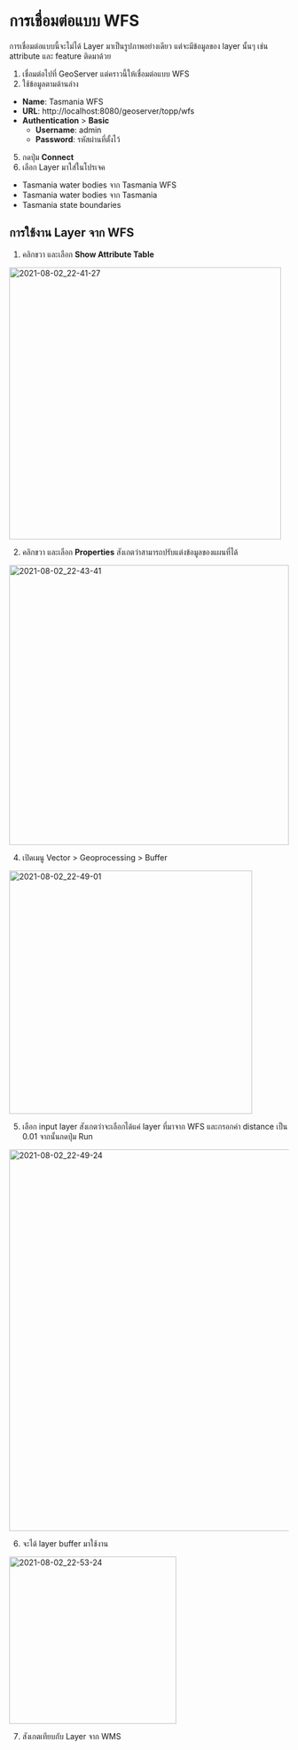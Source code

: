 
# การเชื่อมต่อแบบ WFS

การเชื่อมต่อแบบนี้จะไม่ได้ Layer มาเป็นรูปภาพอย่างเดียว แต่จะมีข้อมูลของ layer นั้นๆ เช่น attribute และ feature ติดมาด้วย 

1. เชื่อมต่อไปที่ GeoServer แต่คราวนี้ให้เชื่อมต่อแบบ WFS
2. ใช้ข้อมูลตามด้านล่าง 

- **Name**: Tasmania WFS
- **URL**: http://localhost:8080/geoserver/topp/wfs
- **Authentication** > **Basic**
  - **Username**: admin
  - **Password**: รหัสผ่านที่ตั้งไว้

5. กดปุ่ม **Connect**
6. เลือก Layer มาใส่ในโปรเจค

- Tasmania water bodies จาก Tasmania WFS
- Tasmania water bodies จาก Tasmania
- Tasmania state boundaries

## การใช้งาน Layer จาก WFS

1. คลิกขวา และเลือก **Show Attribute Table**

<img width="490" alt="2021-08-02_22-41-27" src="https://user-images.githubusercontent.com/85179/127888575-a778d576-7901-424e-b791-0d881a1ee9b1.png">


2. คลิกขวา และเลือก **Properties** สังเกตว่าสามารถปรับแต่งข้อมูลของแผนที่ได้ 

<img width="504" alt="2021-08-02_22-43-41" src="https://user-images.githubusercontent.com/85179/127888600-bbcd823e-33d5-4236-bdd2-502c875ddda0.png">


4. เปิดเมนู Vector > Geoprocessing > Buffer 

<img width="438" alt="2021-08-02_22-49-01" src="https://user-images.githubusercontent.com/85179/127889384-9655650f-81cc-470a-a667-68702f5da794.png">


5. เลือก input layer สังเกตว่าจะเลือกได้แค่ layer ที่มาจาก WFS และกรอกค่า distance เป็น 0.01 จากนั้นกดปุ่ม Run 
<img width="687" alt="2021-08-02_22-49-24" src="https://user-images.githubusercontent.com/85179/127889320-0c42c280-59f9-40c2-9d82-9ac70fd58596.png">


6. จะได้ layer buffer มาใช้งาน

<img width="301" alt="2021-08-02_22-53-24" src="https://user-images.githubusercontent.com/85179/127889495-e65d2412-b909-422d-9a54-8ee522f35a29.png">


7. สังเกตเทียบกับ Layer จาก WMS
